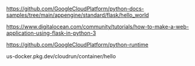https://github.com/GoogleCloudPlatform/python-docs-samples/tree/main/appengine/standard/flask/hello_world

https://www.digitalocean.com/community/tutorials/how-to-make-a-web-application-using-flask-in-python-3

https://github.com/GoogleCloudPlatform/python-runtime


us-docker.pkg.dev/cloudrun/container/hello


